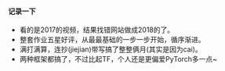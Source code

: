 #### 记录一下
- 看的是2017的视频，结果找错网站做成2018的了。
- 整套作业五星好评，从最最基础的一步一步开始，循序渐进。
- 满打满算，连抄(jiejian)带写搞了整整俩月(其实是因为cai)。
- 两种框架都搞了，不过比起TF，个人还是更偏爱PyTorch多一点~

